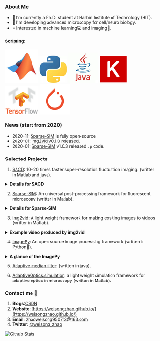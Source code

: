 

### About Me
- :bell: I’m currently a Ph.D. student at Harbin Institute of Technology (HIT).
- :microscope: I'm developing advanced microscopy for cell/neuro biology.
- :star: Interested in machine learning:computer: and imaging:movie_camera:.

#### Scripting:

<p align="left">
<img src='/imgs/MATLAB.jpg' width=110>
<img src='/imgs/Python.jpg' width=90>
<img src='/imgs/java.jpg' width=100>
<img src='/imgs/Keras.png' width=90>
<img src='/imgs/TensorFlow.png' width=110>
<img src='/imgs/pytorch.png' width=100>
</p>


### News (start from 2020)

- 2020-11: [Sparse-SIM](https://github.com/WeisongZhao/Sparse-SIM) is fully open-source!
- 2020-01: [img2vid](https://github.com/WeisongZhao/img2vid) v0.1.0 released.
- 2020-01: [Sparse-SIM](https://github.com/WeisongZhao/Sparse-SIM) v1.0.3 released `.p` code.

### Selected Projects

1. [SACD](https://github.com/WeisongZhao/SACD): 10~20 times faster super-resolution fluctuation imaging. (writter in Matlab and java).


<details>
<summary><b>Details for SACD</b></summary>
<b>Concept:</b>

<p align="left">
<img src='/imgs/SACD model.png' width=700>
</p>


</details>

2. [Sparse-SIM](https://github.com/WeisongZhao/Sparse-SIM): An universal post-processing framework for fluorescent microscopy (writter in Matlab).

<details>
<summary><b>Details for Sparse-SIM</b></summary>
<b>Concept:</b>

<p align="left">
<img src='/imgs/GUIv2.png' width=700>
</p>

<b>Algorithm UI:</b>

<p align="left">
<img src='/imgs/GUI.png' width=700>
</p>
</details>

3. [img2vid](https://github.com/WeisongZhao/img2vid): A light weight framework for making exsiting images to videos (writter in Matlab).

<details>
<summary><b>Example video produced by img2vid</b></summary>

<p align="left">
<img src='/imgs/stage2.gif' width=700>
</p>

</details>

4. [ImagePy](https://github.com/Image-Py/imagepy): An open source image processing framework (written in Python:snake:).

<details>
<summary><b>A glance of the ImagePy</b></summary>

<p align="left">
<img src='/imgs/OS5.png' width=700>
</p>

</details>

5. [Adaptive median filter](https://github.com/WeisongZhao/AdaptiveMedian.imagej): (written in java). 

6. [AdaptiveOptics.simulation](https://github.com/WeisongZhao/AdaptiveOptics.simulation): a light weight simulation framework for adaptive optics in microscopy (written in Matlab).

### Contact me 📱

1. **Blogs**:[CSDN](https://blog.csdn.net/weixin_41923961/)
2. **Website**: [https://weisongzhao.github.io/](https://weisongzhao.github.io/)
3. **Email**: zhaoweisong950713@163.com
4. **Twitter**: [@weisong_zhao](https://twitter.com/weisong_zhao)

![Github Stats](https://github-readme-stats.vercel.app/api?username=WeisongZhao&show_icons=true&theme=dark)
<!--
**WeisongZhao/WeisongZhao** is a ✨ _special_ ✨ repository because its `README.md` (this file) appears on your GitHub profile.

Here are some ideas to get you started:

- 🔭 I’m currently working on ...
- 🌱 I’m currently learning ...
- 👯 I’m looking to collaborate on ...
- 🤔 I’m looking for help with ...
- 💬 Ask me about ...
- 📫 How to reach me: ...
- 😄 Pronouns: ...
- ⚡ Fun fact: ...
-->
